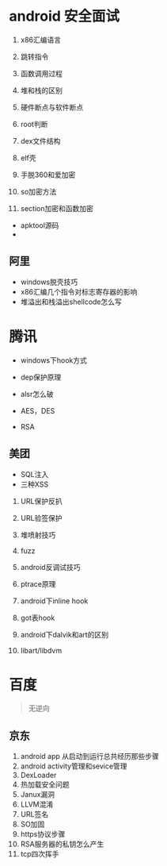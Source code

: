 # android 安全面试

1. x86汇编语言
2. 跳转指令
3. 函数调用过程
4. 堆和栈的区别
5. 硬件断点与软件断点
6. root判断



1. dex文件结构
2. elf壳
3. 手脱360和爱加密
4. so加密方法
5. section加密和函数加密

* apktool源码
* 





## 阿里

* windows脱壳技巧
* x86汇编几个指令对标志寄存器的影响
* 堆溢出和栈溢出shellcode怎么写



# 腾讯

* windows下hook方式

* dep保护原理
* alsr怎么破
* AES，DES
* RSA



## 美团

* SQL注入
* 三种XSS



1. URL保护反扒
2. URL验签保护
3. 堆喷射技巧
4. fuzz



1. android反调试技巧
2. ptrace原理
3. android下inline hook
4. got表hook
5. android下dalvik和art的区别
6. libart/libdvm



# 百度

> 无逆向



## 京东

1. android app 从启动到运行总共经历那些步骤
2. android activity管理和sevice管理
3. DexLoader
4. 热加载安全问题
5. Janux漏洞
6. LLVM混淆
7. URL签名
8. SO加固
9. https协议步骤
10. RSA服务器的私钥怎么产生
11. tcp四次挥手



